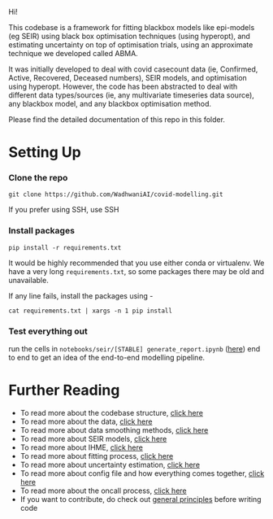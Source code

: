 Hi!

This codebase is a framework for fitting blackbox models like epi-models (eg SEIR) using black box optimisation techniques (using hyperopt), and estimating uncertainty on top of optimisation trials, using an approximate technique we developed called ABMA.

It was initially developed to deal with covid casecount data (ie, Confirmed, Active, Recovered, Deceased numbers), SEIR models, and optimisation using hyperopt. However, the code has been abstracted to deal with different data types/sources (ie, any multivariate timeseries data source), any blackbox model, and any blackbox optimisation method. 

Please find the detailed documentation of this repo in this folder.

# Setting Up

### Clone the repo

`git clone https://github.com/WadhwaniAI/covid-modelling.git`

If you prefer using SSH, use SSH

### Install packages

`pip install -r requirements.txt`

It would be highly recommended that you use either conda or virtualenv. We have a very long `requirements.txt`, so some packages there may be old and unavailable.

If any line fails, install the packages using - 

`cat requirements.txt | xargs -n 1 pip install`

### Test everything out

run the cells in `notebooks/seir/[STABLE] generate_report.ipynb` ([here](../notebooks/seir/)) end to end to get an idea of the end-to-end modelling pipeline.

# Further Reading

- To read more about the codebase structure, [click here](codebase_structure.md)
- To read more about the data, [click here](data.md)
- To read more about data smoothing methods, [click here](smoothing.md)
- To read more about SEIR models, [click here](seir.md)
- To read more about IHME, [click here](ihme.md)
- To read more about fitting process, [click here](fitting.md)
- To read more about uncertainty estimation, [click here](uncertainty.md)
- To read more about config file and how everything comes together, [click here](config.md)
- To read more about the oncall process, [click here](oncall.md)
- If you want to contribute, do check out [general principles](general_principles.md) before writing code